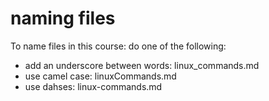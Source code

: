 # naming files

To name files in this course:
do one of the following:

- add an underscore between words: linux_commands.md
- use camel case: linuxCommands.md
- use dahses: linux-commands.md
